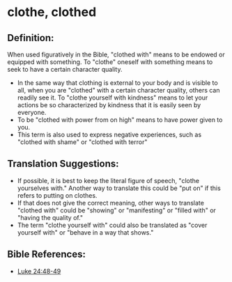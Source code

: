 # clothe, clothed #

## Definition: ##

When used figuratively in the Bible, "clothed with" means to be endowed or equipped with something. To "clothe" oneself with something means to seek to have a certain character quality.

* In the same way that clothing is external to your body and is visible to all, when you are "clothed" with a certain character quality, others can readily see it. To "clothe yourself with kindness" means to let your actions be so characterized by kindness that it is easily seen by everyone.
* To be "clothed with power from on high" means to have power given to you.
* This term is also used to express negative experiences, such as "clothed with shame" or "clothed with terror"

## Translation Suggestions: ##

* If possible, it is best to keep the literal figure of speech, "clothe yourselves with." Another way to translate this could be "put on" if this refers to putting on clothes.
* If that does not give the correct meaning, other ways to translate "clothed with" could be "showing" or "manifesting" or "filled with" or "having the quality of."
* The term "clothe yourself with" could also be translated as "cover yourself with" or "behave in a way that shows."

## Bible References: ##

* [Luke 24:48-49](https://door43.org/en/bible/notes/luk/24/48)

